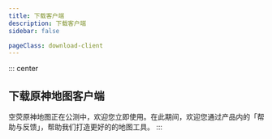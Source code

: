 ```yaml
---
title: 下载客户端
description: 下载客户端
sidebar: false

pageClass: download-client
---
```


::: center

## 下载原神地图客户端

空荧原神地图正在公测中，欢迎您立即使用。在此期间，欢迎您通过产品内的「帮助与反馈」，帮助我们打造更好的的地图工具。
:::

<DownloadClient></DownloadClient>

<style lang="scss" scoped>
.download-client {
  .custom-container.center{
    margin: 50px 0;
    h2 {
      border: none;
      font-size: 2.265rem;
    }
    p {
      width: 90%;
      line-height: 28px;
      margin: 0 auto;
    }
    @media only screen and (max-width:719px) {
      p {display: none;}
    }
  }
}

</style>
